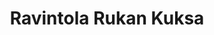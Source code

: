 ---
title: Ravintola Rukan Kuksa
ravintola: ye
ruka: ye
slug: https://www.rukankuksa.fi/
kuvaus: KORKEATASOINEN RAVINTOLA RUKAN KUKSA TARJOAA PAIKALLISESTI TUOTETTUA VILLIRUOKAA RUKAN KYLÄSSÄ, KUUSAMOSSA.
update: 2022-02-11-11:45
---